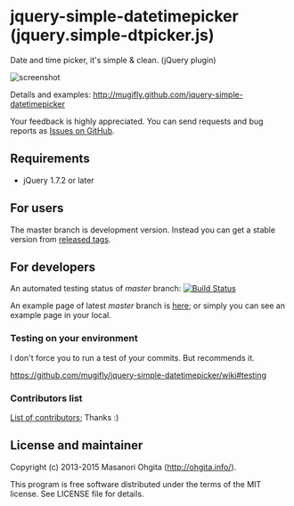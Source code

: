 jquery-simple-datetimepicker (jquery.simple-dtpicker.js)
========

Date and time picker, it's simple & clean. (jQuery plugin)

![screenshot](https://raw.github.com/mugifly/jquery-simple-datetimepicker/master/design/dtpicker_screenshot.png)

Details and examples: http://mugifly.github.com/jquery-simple-datetimepicker

Your feedback is highly appreciated.
You can send requests and bug reports as [Issues on GitHub](https://github.com/mugifly/jquery-simple-datetimepicker/issues).

## Requirements

* jQuery 1.7.2 or later

## For users

The master branch is development version.
Instead you can get a stable version from [released tags](https://github.com/mugifly/jquery-simple-datetimepicker/releases).

## For developers

An automated testing status of *master* branch: [![Build Status](https://travis-ci.org/mugifly/jquery-simple-datetimepicker.svg?branch=master)](https://travis-ci.org/mugifly/jquery-simple-datetimepicker)

An example page of latest *master* branch is [here](http://jq-simple-dtpicker-gh-master.herokuapp.com/jquery.simple-dtpicker.html);
or simply you can see an example page in your local.

### Testing on your environment

I don't force you to run a test of your commits. But recommends it.

https://github.com/mugifly/jquery-simple-datetimepicker/wiki#testing

### Contributors list

[List of contributors](https://github.com/mugifly/jquery-simple-datetimepicker/wiki/Contributors); Thanks :)

## License and maintainer

Copyright (c) 2013-2015 Masanori Ohgita (http://ohgita.info/).

This program is free software distributed under the terms of the MIT license.
See LICENSE file for details.
